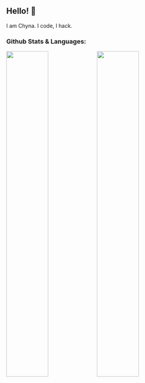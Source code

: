 ## Hello! 👋

I am Chyna. I code, I hack.

<!--
**chyna-gvng/chyna-gvng** is a ✨ _special_ ✨ repository because its `README.md` (this file) appears on your GitHub profile.

Here are some ideas to get you started:

- 🔭 I’m currently working on ...
- 🌱 I’m currently learning ...
- 👯 I’m looking to collaborate on ...
- 🤔 I’m looking for help with ...
- 💬 Ask me about ...
- 📫 How to reach me: ...
- 😄 Pronouns: ...
- ⚡ Fun fact: ...
-->
<!-- Stats Section -->
### Github Stats & Languages:
<img align="left" width="47%" src="https://github-readme-stats.vercel.app/api?username=chyna-gvng&show_icons=true&theme=blueberry" />
<img align="left" width="47%" src="https://github-readme-stats.vercel.app/api/top-langs/?username=chyna-gvng&layout=compact&theme=blueberry" />

<!-- Skills Section -->

